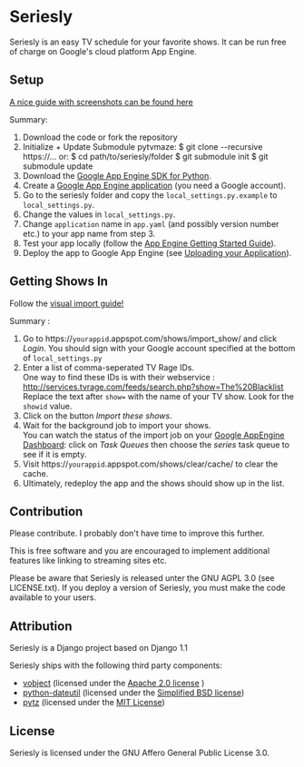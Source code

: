 Seriesly
========

Seriesly is an easy TV schedule for your favorite shows. It can be run free of charge on Google's cloud platform App Engine.

Setup
-----

[A nice guide with screenshots can be found here](http://www.seriesly.com/setup/)

Summary:

1. Download the code or fork the repository
2. Initialize + Update Submodule pytvmaze:
    $ git clone --recursive https://...
    or:
    $ cd path/to/seriesly/folder
    $ git submodule init
    $ git submodule update
3. Download the [Google App Engine SDK for Python](https://code.google.com/appengine/downloads.html#Google_App_Engine_SDK_for_Python).
4. Create a [Google App Engine application](https://appengine.google.com/) (you need a Google account).
5. Go to the seriesly folder and copy the `local_settings.py.example` to `local_settings.py`.
6. Change the values in `local_settings.py`.
7. Change `application` name in `app.yaml` (and possibly version number etc.) to your app name from step 3.
8. Test your app locally (follow the [App Engine Getting Started Guide](https://code.google.com/appengine/docs/python/gettingstarted/)).
9. Deploy the app to Google App Engine (see [Uploading your Application](https://code.google.com/appengine/docs/python/gettingstarted/uploading.html)).

Getting Shows In
----------------

Follow the [visual import guide!](http://www.seriesly.com/setup/#import)

Summary : 

1. Go to https://`yourappid`.appspot.com/shows/import_show/ and click *Login*. You should sign with your Google account specified at the bottom of `local_settings.py`
2. Enter a list of comma-seperated TV Rage IDs.  
One way to find these IDs is with their webservice : http://services.tvrage.com/feeds/search.php?show=The%20Blacklist  
Replace the text after `show=` with the name of your TV show. Look for the `showid` value.
3. Click on the button *Import these shows*.
4. Wait for the background job to import your shows.  
You can watch the status of the import job on your [Google AppEngine Dashboard](https://appengine.google.com/): click on *Task Queues* then choose the *series* task queue to see if it is empty.
5. Visit https://`yourappid`.appspot.com/shows/clear/cache/ to clear the cache.
6. Ultimately, redeploy the app and the shows should show up in the list.

Contribution
------------

Please contribute. I probably don't have time to improve this further.

This is free software and you are encouraged to implement additional features like linking to streaming sites etc.

Please be aware that Seriesly is released unter the GNU AGPL 3.0 (see LICENSE.txt). If you deploy a version of Seriesly, you must make the code available to your users.


Attribution
-----------

Seriesly is a Django project based on Django 1.1

Seriesly ships with the following third party components:

 - [vobject](http://vobject.skyhouseconsulting.com/) (licensed under the [Apache 2.0 license](http://www.apache.org/licenses/LICENSE-2.0) )
 - [python-dateutil](http://labix.org/python-dateutil) (licensed under the [Simplified BSD license](http://en.wikipedia.org/wiki/BSD_licenses#2-clause_license_.28.22Simplified_BSD_License.22_or_.22FreeBSD_License.22.29))
 - [pytz](http://pytz.sourceforge.net/) (licensed under the [MIT License](http://www.opensource.org/licenses/mit-license.php))

License
-------

Seriesly is licensed under the GNU Affero General Public License 3.0.
